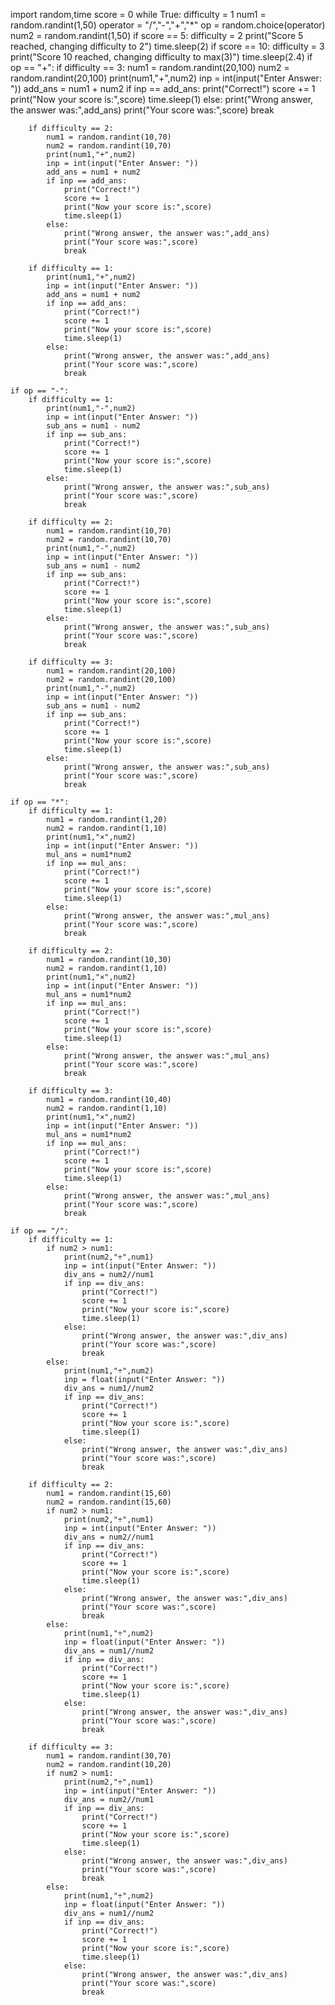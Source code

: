 import random,time
score = 0
while True:
	difficulty = 1
	num1 = random.randint(1,50)
	operator = "/","-","+","*"
	op = random.choice(operator)
	num2 = random.randint(1,50)
	if score == 5:
		difficulty = 2
		print("Score 5 reached, changing difficulty to 2")
		time.sleep(2)
	if score == 10:
		difficulty = 3
		print("Score 10 reached, changing difficulty to max(3)")
		time.sleep(2.4)
	if op == "+":
		if difficulty == 3:
			num1 = random.randint(20,100)
			num2 = random.randint(20,100)
			print(num1,"+",num2)
			inp = int(input("Enter Answer: "))
			add_ans = num1 + num2
			if inp == add_ans:
				print("Correct!")
				score += 1
				print("Now your score is:",score)
				time.sleep(1)
			else:
				print("Wrong answer, the answer was:",add_ans)
				print("Your score was:",score)
				break
		
		if difficulty == 2:
			num1 = random.randint(10,70)
			num2 = random.randint(10,70)
			print(num1,"+",num2)
			inp = int(input("Enter Answer: "))
			add_ans = num1 + num2
			if inp == add_ans:
				print("Correct!")
				score += 1
				print("Now your score is:",score)
				time.sleep(1)
			else:
				print("Wrong answer, the answer was:",add_ans)
				print("Your score was:",score)
				break
		
		if difficulty == 1:	
			print(num1,"+",num2)
			inp = int(input("Enter Answer: "))
			add_ans = num1 + num2
			if inp == add_ans:
				print("Correct!")
				score += 1
				print("Now your score is:",score)
				time.sleep(1)
			else:
				print("Wrong answer, the answer was:",add_ans)
				print("Your score was:",score)
				break
		
	if op == "-":
		if difficulty == 1:
			print(num1,"-",num2)
			inp = int(input("Enter Answer: "))
			sub_ans = num1 - num2
			if inp == sub_ans:
				print("Correct!")
				score += 1
				print("Now your score is:",score)
				time.sleep(1)
			else:
				print("Wrong answer, the answer was:",sub_ans)
				print("Your score was:",score)
				break
			
		if difficulty == 2:
			num1 = random.randint(10,70)
			num2 = random.randint(10,70)
			print(num1,"-",num2)
			inp = int(input("Enter Answer: "))
			sub_ans = num1 - num2
			if inp == sub_ans:
				print("Correct!")
				score += 1
				print("Now your score is:",score)
				time.sleep(1)
			else:
				print("Wrong answer, the answer was:",sub_ans)
				print("Your score was:",score)
				break
			
		if difficulty == 3:
			num1 = random.randint(20,100)
			num2 = random.randint(20,100)
			print(num1,"-",num2)
			inp = int(input("Enter Answer: "))
			sub_ans = num1 - num2
			if inp == sub_ans:
				print("Correct!")
				score += 1
				print("Now your score is:",score)
				time.sleep(1)
			else:
				print("Wrong answer, the answer was:",sub_ans)
				print("Your score was:",score)
				break
			
	if op == "*":
		if difficulty == 1:
			num1 = random.randint(1,20)
			num2 = random.randint(1,10)
			print(num1,"×",num2)
			inp = int(input("Enter Answer: "))
			mul_ans = num1*num2
			if inp == mul_ans:
				print("Correct!")
				score += 1
				print("Now your score is:",score)
				time.sleep(1)
			else:
				print("Wrong answer, the answer was:",mul_ans)
				print("Your score was:",score)
				break
				
		if difficulty == 2:
			num1 = random.randint(10,30)
			num2 = random.randint(1,10)
			print(num1,"×",num2)
			inp = int(input("Enter Answer: "))
			mul_ans = num1*num2
			if inp == mul_ans:
				print("Correct!")
				score += 1
				print("Now your score is:",score)
				time.sleep(1)
			else:
				print("Wrong answer, the answer was:",mul_ans)
				print("Your score was:",score)
				break
			
		if difficulty == 3:
			num1 = random.randint(10,40)
			num2 = random.randint(1,10)
			print(num1,"×",num2)
			inp = int(input("Enter Answer: "))
			mul_ans = num1*num2
			if inp == mul_ans:
				print("Correct!")
				score += 1
				print("Now your score is:",score)
				time.sleep(1)
			else:
				print("Wrong answer, the answer was:",mul_ans)
				print("Your score was:",score)
				break
			
	if op == "/":
		if difficulty == 1:
			if num2 > num1:
				print(num2,"÷",num1)
				inp = int(input("Enter Answer: "))
				div_ans = num2//num1
				if inp == div_ans:
					print("Correct!")
					score += 1
					print("Now your score is:",score)
					time.sleep(1)
				else:
					print("Wrong answer, the answer was:",div_ans)
					print("Your score was:",score)
					break
			else:
				print(num1,"÷",num2)
				inp = float(input("Enter Answer: "))
				div_ans = num1//num2
				if inp == div_ans:
					print("Correct!")
					score += 1
					print("Now your score is:",score)
					time.sleep(1)
				else:
					print("Wrong answer, the answer was:",div_ans)
					print("Your score was:",score)
					break
			
		if difficulty == 2:
			num1 = random.randint(15,60)
			num2 = random.randint(15,60)
			if num2 > num1:
				print(num2,"÷",num1)
				inp = int(input("Enter Answer: "))
				div_ans = num2//num1
				if inp == div_ans:
					print("Correct!")
					score += 1
					print("Now your score is:",score)
					time.sleep(1)
				else:
					print("Wrong answer, the answer was:",div_ans)
					print("Your score was:",score)
					break
			else:
				print(num1,"÷",num2)
				inp = float(input("Enter Answer: "))
				div_ans = num1//num2
				if inp == div_ans:
					print("Correct!")
					score += 1
					print("Now your score is:",score)
					time.sleep(1)
				else:
					print("Wrong answer, the answer was:",div_ans)
					print("Your score was:",score)
					break
			
		if difficulty == 3:
			num1 = random.randint(30,70)
			num2 = random.randint(10,20)
			if num2 > num1:
				print(num2,"÷",num1)
				inp = int(input("Enter Answer: "))
				div_ans = num2//num1
				if inp == div_ans:
					print("Correct!")
					score += 1
					print("Now your score is:",score)
					time.sleep(1)
				else:
					print("Wrong answer, the answer was:",div_ans)
					print("Your score was:",score)
					break
			else:
				print(num1,"÷",num2)
				inp = float(input("Enter Answer: "))
				div_ans = num1//num2
				if inp == div_ans:
					print("Correct!")
					score += 1
					print("Now your score is:",score)
					time.sleep(1)
				else:
					print("Wrong answer, the answer was:",div_ans)
					print("Your score was:",score)
					break
			
